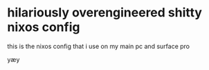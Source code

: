 # hilariously overengineered shitty nixos config
this is the nixos config that i use on my main pc and surface pro

yæy